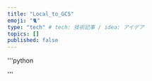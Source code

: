 ```yaml
---
title: "Local_to_GCS"
emoji: "🐈"
type: "tech" # tech: 技術記事 / idea: アイデア
topics: []
published: false
---
```


'''python

'''